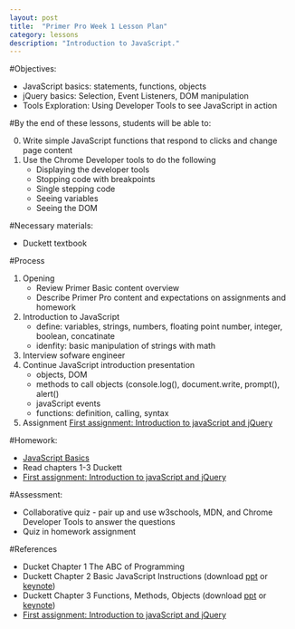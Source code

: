 ```yaml
---
layout: post
title:  "Primer Pro Week 1 Lesson Plan"
category: lessons
description: "Introduction to JavaScript."
---
```


#Objectives:

* JavaScript basics: statements, functions, objects
* jQuery basics: Selection, Event Listeners, DOM manipulation
* Tools Exploration: Using Developer Tools to see JavaScript in action
	

#By the end of these lessons, students will be able to:

0. Write simple JavaScript functions that respond to clicks and change page content
0. Use the Chrome Developer tools to do the following
	* Displaying the developer tools
	* Stopping code with breakpoints
	* Single stepping code
	* Seeing variables
	* Seeing the DOM

#Necessary materials:
* Duckett textbook

#Process

1. Opening
	*	Review Primer Basic content overview
	*	Describe Primer Pro content and expectations on assignments and homework
2. 	Introduction to JavaScript
	* define: variables, strings, numbers, floating point number, integer, boolean, concatinate
	* idenfity: basic manipulation of strings with math
3.	Interview sofware engineer
4.	Continue JavaScript introduction presentation
	* objects, DOM
	* methods to call objects (console.log(), document.write, prompt(), alert()
	* javaScript events
	* functions: definition, calling, syntax
5. Assignment [First assignment: Introduction to javaScript and jQuery](http://portlandcodeschool.github.io/primer/assignments/introduction-to-javascript-and-jquery/)

#Homework:

*	[JavaScript Basics](http://teamtreehouse.com/library/javascript-basics)
*	Read chapters 1-3 Duckett
*	[First assignment: Introduction to javaScript and jQuery](http://portlandcodeschool.github.io/primer/assignments/introduction-to-javascript-and-jquery/)

#Assessment:

* Collaborative quiz - pair up and use w3schools, MDN, and Chrome Developer Tools to answer the questions
* Quiz in homework assignment

#References

*	Ducket Chapter 1 The ABC of Programming
*	Duckett Chapter 2 Basic JavaScript Instructions (download [ppt](/assets/presentations/javascript-c02.ppt) or [keynote](/assets/presentations/javascript-c02.key.zip))
*	Duckett Chapter 3 Functions, Methods, Objects (download [ppt](/assets/presentations/javascript-c03.ppt) or [keynote](/assets/presentations/javascript-c03.key.zip))
*	[First assignment: Introduction to javaScript and jQuery](http://portlandcodeschool.github.io/primer/assignments/introduction-to-javascript-and-jquery/)
